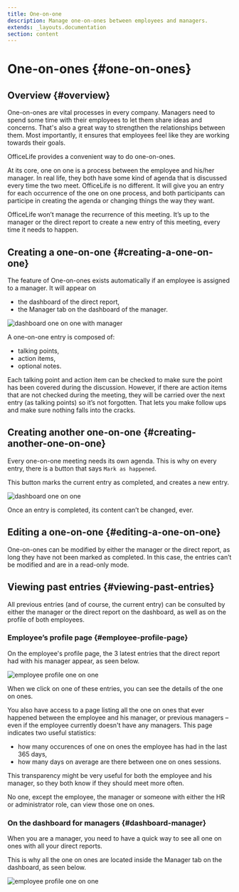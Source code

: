 ```yaml
---
title: One-on-one
description: Manage one-on-ones between employees and managers.
extends: _layouts.documentation
section: content
---
```


# One-on-ones {#one-on-ones}

## Overview {#overview}

One-on-ones are vital processes in every company. Managers need to spend some time with their employees to let them share ideas and concerns. That's also a great way to strengthen the relationships between them. Most importantly, it ensures that employees feel like they are working towards their goals.

OfficeLife provides a convenient way to do one-on-ones.

At its core, one on one is a process between the employee and his/her manager. In real life, they both have some kind of agenda that is discussed every time the two meet. OfficeLife is no different. It will give you an entry for each occurrence of the one on one process, and both participants can participe in creating the agenda or changing things the way they want.

OfficeLife won’t manage the recurrence of this meeting. It’s up to the manager or the direct report to create a new entry of this meeting, every time it needs to happen.

## Creating a one-on-one {#creating-a-one-on-one}

The feature of One-on-ones exists automatically if an employee is assigned to a manager. It will appear on

* the dashboard of the direct report,
* the Manager tab on the dashboard of the manager.

![dashboard one on one with manager](/assets/img/dashboard_one_on_one_with_manager.png)

A one-on-one entry is composed of:

* talking points,
* action items,
* optional notes.

Each talking point and action item can be checked to make sure the point has been covered during the discussion. However, if there are action items that are not checked during the meeting, they will be carried over the next entry (as talking points) so it’s not forgotten. That lets you make follow ups and make sure nothing falls into the cracks.

## Creating another one-on-one {#creating-another-one-on-one}

Every one-on-one meeting needs its own agenda. This is why on every entry, there is a button that says `Mark as happened`.

This button marks the current entry as completed, and creates a new entry.

![dashboard one on one](/assets/img/dashboard_one_on_one.png)

Once an entry is completed, its content can’t be changed, ever.

## Editing a one-on-one {#editing-a-one-on-one}

One-on-ones can be modified by either the manager or the direct report, as long they have not been marked as completed. In this case, the entries can’t be modified and are in a read-only mode.

## Viewing past entries {#viewing-past-entries}

All previous entries (and of course, the current entry) can be consulted by either the manager or the direct report on the dashboard, as well as on the profile of both employees.

### Employee’s profile page {#employee-profile-page}

On the employee's profile page, the 3 latest entries that the direct report had with his manager appear, as seen below.

![employee profile one on one](/assets/img/employee_one_on_ones_latest.png)

When we click on one of these entries, you can see the details of the one on ones.

You also have access to a page listing all the one on ones that ever happened between the employee and his manager, or previous managers – even if the employee currently doesn't have any managers. This page indicates two useful statistics:

* how many occurences of one on ones the employee has had in the last 365 days,
* how many days on average are there between one on ones sessions.

This transparency might be very useful for both the employee and his manager, so they both know if they should meet more often.

No one, except the employee, the manager or someone with either the HR or administrator role, can view those one on ones.

### On the dashboard for managers {#dashboard-manager}

When you are a manager, you need to have a quick way to see all one on ones with all your direct reports.

This is why all the one on ones are located inside the Manager tab on the dashboard, as seen below.

![employee profile one on one](/assets/img/dashboard_manager_one_on_one.png)
